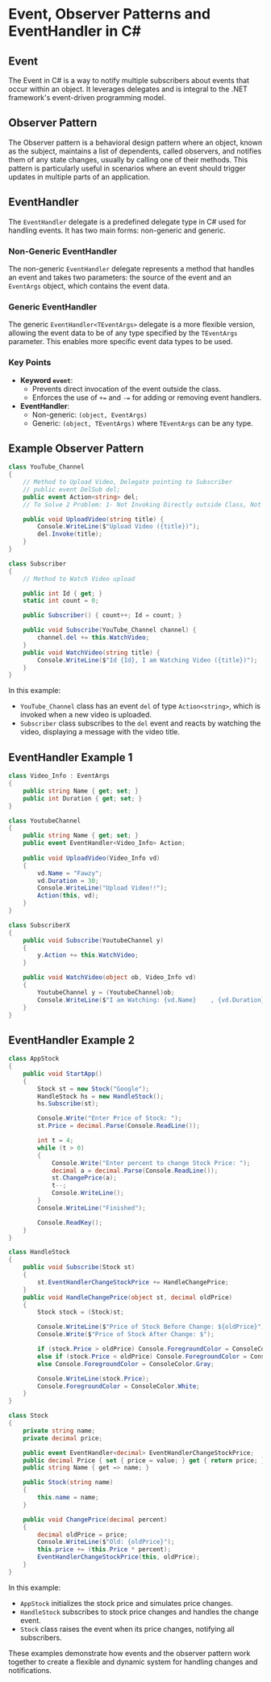 
# Event, Observer Patterns and EventHandler in C#

## Event 
The Event in C# is a way to notify multiple subscribers about events that occur within an object. It leverages delegates and is integral to the .NET framework's event-driven programming model.

## Observer Pattern
The Observer pattern is a behavioral design pattern where an object, known as the subject, maintains a list of dependents, called observers, and notifies them of any state changes, usually by calling one of their methods. This pattern is particularly useful in scenarios where an event should trigger updates in multiple parts of an application.

## EventHandler
The `EventHandler` delegate is a predefined delegate type in C# used for handling events. It has two main forms: non-generic and generic.

### Non-Generic EventHandler
The non-generic `EventHandler` delegate represents a method that handles an event and takes two parameters: the source of the event and an `EventArgs` object, which contains the event data.

### Generic EventHandler
The generic `EventHandler<TEventArgs>` delegate is a more flexible version, allowing the event data to be of any type specified by the `TEventArgs` parameter. This enables more specific event data types to be used.

### Key Points
- **Keyword `event`**: 
  - Prevents direct invocation of the event outside the class.
  - Enforces the use of `+=` and `-=` for adding or removing event handlers.
- **EventHandler**:
  - Non-generic: `(object, EventArgs)`
  - Generic: `(object, TEventArgs)` where `TEventArgs` can be any type.

## Example Observer Pattern 

```csharp
class YouTube_Channel
{ 
    // Method to Upload Video, Delegate pointing to Subscriber 
    // public event DelSub del;
    public event Action<string> del;
    // To Solve 2 Problem: 1- Not Invoking Directly outside Class, Not = but += 

    public void UploadVideo(string title) {
        Console.WriteLine($"Upload Video ({title})");
        del.Invoke(title);
    } 
}

class Subscriber
{
    // Method to Watch Video upload 

    public int Id { get; }
    static int count = 0;

    public Subscriber() { count++; Id = count; }

    public void Subscribe(YouTube_Channel channel) {
        channel.del += this.WatchVideo;
    }
    public void WatchVideo(string title) {
        Console.WriteLine($"Id {Id}, I am Watching Video ({title})");
    }
}
```

In this example:
- `YouTube_Channel` class has an event `del` of type `Action<string>`, which is invoked when a new video is uploaded.
- `Subscriber` class subscribes to the `del` event and reacts by watching the video, displaying a message with the video title.

## EventHandler Example 1

```csharp
class Video_Info : EventArgs
{
    public string Name { get; set; }
    public int Duration { get; set; }
}

class YoutubeChannel
{
    public string Name { get; set; }
    public event EventHandler<Video_Info> Action;
   
    public void UploadVideo(Video_Info vd)
    {
        vd.Name = "Fawzy";
        vd.Duration = 30;
        Console.WriteLine("Upload Video!!");
        Action(this, vd);
    }
}

class SubscriberX
{
    public void Subscribe(YoutubeChannel y)
    {
        y.Action += this.WatchVideo;   
    }

    public void WatchVideo(object ob, Video_Info vd)
    {
        YoutubeChannel y = (YoutubeChannel)ob;  
        Console.WriteLine($"I am Watching: {vd.Name}	, {vd.Duration} minutes");
    }
}
```

## EventHandler Example 2

```csharp
class AppStock
{
    public void StartApp()
    {
        Stock st = new Stock("Google");
        HandleStock hs = new HandleStock();
        hs.Subscribe(st);

        Console.Write("Enter Price of Stock: ");
        st.Price = decimal.Parse(Console.ReadLine());

        int t = 4;
        while (t > 0)
        {
            Console.Write("Enter percent to change Stock Price: ");
            decimal a = decimal.Parse(Console.ReadLine());
            st.ChangePrice(a);
            t--;
            Console.WriteLine();
        }
        Console.WriteLine("Finished");

        Console.ReadKey();
    }
}

class HandleStock
{
    public void Subscribe(Stock st)
    {
        st.EventHandlerChangeStockPrice += HandleChangePrice;
    }
    public void HandleChangePrice(object st, decimal oldPrice)
    {
        Stock stock = (Stock)st;

        Console.WriteLine($"Price of Stock Before Change: ${oldPrice}");
        Console.Write($"Price of Stock After Change: $");

        if (stock.Price > oldPrice) Console.ForegroundColor = ConsoleColor.Green;
        else if (stock.Price < oldPrice) Console.ForegroundColor = ConsoleColor.Red;
        else Console.ForegroundColor = ConsoleColor.Gray;

        Console.WriteLine(stock.Price);
        Console.ForegroundColor = ConsoleColor.White;
    }
}

class Stock
{
    private string name;
    private decimal price;

    public event EventHandler<decimal> EventHandlerChangeStockPrice;
    public decimal Price { set { price = value; } get { return price; } }
    public string Name { get => name; }

    public Stock(string name)
    {
        this.name = name;
    }

    public void ChangePrice(decimal percent)
    {
        decimal oldPrice = price;
        Console.WriteLine($"Old: {oldPrice}");
        this.price += (this.Price * percent);
        EventHandlerChangeStockPrice(this, oldPrice);
    }
}
```

In this example:
- `AppStock` initializes the stock price and simulates price changes.
- `HandleStock` subscribes to stock price changes and handles the change event.
- `Stock` class raises the event when its price changes, notifying all subscribers.

These examples demonstrate how events and the observer pattern work together to create a flexible and dynamic system for handling changes and notifications.
